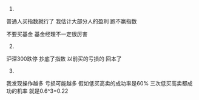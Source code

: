 1.
普通人买指数就行了
我估计大部分人的盈利
跑不赢指数

不要买基金
基金经理不一定很厉害

2.
沪深300跌停
抄底了指数
以前买的亏损的
回本了

3.
我发现操作越多  亏损可能越多
假如低买高卖的成功率是60%
三次低买高卖都成功的机率
就是0.6^3=0.22



